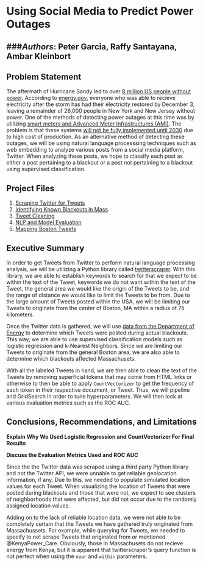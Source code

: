# Using Social Media to Predict Power Outages
###_Authors_: Peter Garcia, Raffy Santayana, Ambar Kleinbort
---

## Problem Statement
The aftermath of Hurricane Sandy led to over [8 million US people without power](https://www.huffpost.com/entry/hurricane-sandy-power-outage-map-infographic_n_2044411). According to [energy.gov](https://www.energy.gov/articles/hurricane-sandy-noreaster-situation-reports), everyone who was able to recieve electricity after the storm has had their electricity restored by December 3, leaving a remainder of 26,000 people in New York and New Jersey without power. One of the methods of detecting power outages at this time was by utilizing [smart meters and Advanced Meter Infrastructures (AMI)](https://openei.org/wiki/Definition:Outage_Detection/Reporting). The problem is that these systems [will not be fully implemented until 2030](http://people.stern.nyu.edu/kbauman/research/papers/2015_KBauman_WITS.pdf) due to high cost of production. As an alternative method of detecting these outages, we will be using natural language processsing techniques such as web embedding to analyze various posts from a social media platform, Twitter. When analyzing these posts, we hope to classify each post as either a post pertaining to a blackout or a post not pertaining to a blackout using supervised classification.

## Project Files
1. [Scraping Twitter for Tweets](https://github.com/PeterGarcia95/DisasterRelief/blob/master/code/01%20-%20Scraping%20Twitter%20for%20Data.ipynb)
2. [Identifying Known Blackouts in Mass](https://github.com/PeterGarcia95/DisasterRelief/blob/master/code/01-Identifying%20Known%20Blackouts%20in%20Mass.ipynb)
3. [Tweet Cleaning](https://github.com/PeterGarcia95/DisasterRelief/blob/master/code/02-Tweet%20Cleaning.ipynb)
4. [NLP and Model Evaluation](https://github.com/PeterGarcia95/DisasterRelief/blob/master/code/03-NLP%20and%20Model%20Evaluation.ipynb)
5. [Mapping Boston Tweets](https://github.com/PeterGarcia95/DisasterRelief/blob/master/code/04-%20Mapping%20Boston%20Tweets%20.ipynb)

## Executive Summary
In order to get Tweets from Twitter to perform natural language processing analysis, we will be utilizing a Python library called [twitterscraper](https://github.com/taspinar/twitterscraper). With this library, we are able to establish keywords to search for that we expect to be within the text of the Tweet, keywords we do not want within the text of the Tweet, the general area we would like the origin of the Tweets to be, and the range of distance we would like to limit the Tweets to be from. Due to the large amount of Tweets posted within the USA, we will be limiting our Tweets to originate from the center of Boston, MA within a radius of 75 kilometers.

Once the Twitter data is gathered, we will use [data from the Department of Energy](https://www.oe.netl.doe.gov/OE417_annual_summary.aspx) to determine which Tweets were posted during actual blackouts. This way, we are able to use supervised classification models such as logistic regression and k-Nearest Neighbors. Since we are limiting our Tweets to originate from the general Boston area, we are also able to determine which blackouts affected Massachusets.

With all the labeled Tweets in hand, we are then able to clean the text of the Tweets by removing superficial tokens that may come from HTML links or otherwise to then be able to apply `CountVectorizer` to get the frequency of each token in their respective document, or Tweet. Thus, we will pipeline and GridSearch in order to tune hyperparameters. We will then look at various evaluation metrics such as the ROC AUC.

## Conclusions, Recommendations, and Limitations
**Explain Why We Used Logistic Regression and CountVectorizer For Final Results**

**Discuss the Evaluation Metrics Used and ROC AUC**

Since the the Twitter data was scraped using a third party Python library and not the Twitter API, we were unnable to get reliable geolocation information, if any. Due to this, we needed to populate simulated location values for each Tweet. When visualizing the location of Tweets that were posted during blackouts and those that were not, we expect to see clusters of neighborhoods that were affected, but did not occur due to the randomly assigned location values.

Adding on to the lack of reliable location data, we were not able to be completely certain that the Tweets we have gathered truly originated from Massachussets. For example, while querying for Tweets, we needed to specify to not scrape Tweets that originated from or mentioned @KenyaPower_Care. Obviously, those in Massachusets do not recieve energy from Kenya, but it is apparent that twitterscraper's query function is not perfect when using the `near` and `within` parameters.
